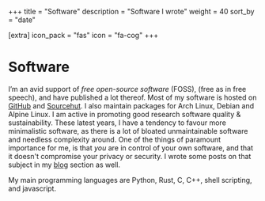 +++
title = "Software"
description = "Software I wrote"
weight = 40
sort_by = "date"

[extra]
icon_pack = "fas"
icon = "fa-cog"
+++

# Software

I’m an avid support of *free open-source software* (FOSS), (free as in free speech), and have published a
lot thereof. Most of my software is hosted on [GitHub](https://github.com/proycon) and [Sourcehut](https://git.sr.ht/~proycon). I also maintain packages for Arch Linux, Debian and Alpine Linux. I am active
in promoting good research software quality & sustainability. These latest years, I have a tendency to favour more
minimalistic software, as there is a lot of bloated unmaintainable software and needless complexity around. One of the
things of paramount importance for me, is that *you* are in control of your own software, and that it doesn't compromise
your privacy or security. I wrote some posts on that subject in my [blog](/posts/) section as well.

My main programming languages are Python, Rust, C, C++, shell scripting, and javascript.





